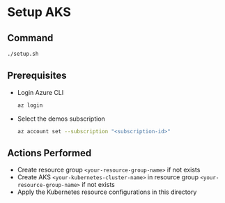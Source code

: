 # Setup AKS

## Command

```sh
./setup.sh
```

## Prerequisites

* Login Azure CLI

   ```sh
   az login
   ```

* Select the demos subscription

   ```sh
   az account set --subscription "<subscription-id>"
   ```

## Actions Performed

* Create resource group `<your-resource-group-name>` if not exists
* Create AKS `<your-kubernetes-cluster-name>` in resource group `<your-resource-group-name>` if not exists
* Apply the Kubernetes resource configurations in this directory

